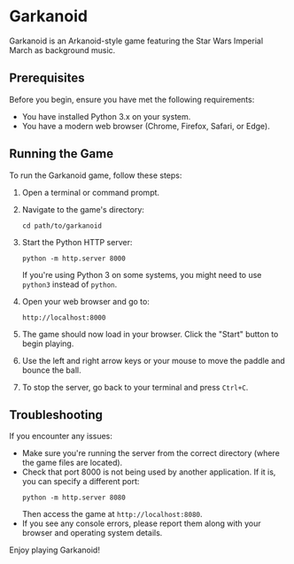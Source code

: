# Garkanoid

Garkanoid is an Arkanoid-style game featuring the Star Wars Imperial March as background music.

## Prerequisites

Before you begin, ensure you have met the following requirements:

* You have installed Python 3.x on your system.
* You have a modern web browser (Chrome, Firefox, Safari, or Edge).

## Running the Game

To run the Garkanoid game, follow these steps:

1. Open a terminal or command prompt.

2. Navigate to the game's directory:
   ```
   cd path/to/garkanoid
   ```

3. Start the Python HTTP server:
   ```
   python -m http.server 8000
   ```
   If you're using Python 3 on some systems, you might need to use `python3` instead of `python`.

4. Open your web browser and go to:
   ```
   http://localhost:8000
   ```

5. The game should now load in your browser. Click the "Start" button to begin playing.

6. Use the left and right arrow keys or your mouse to move the paddle and bounce the ball.

7. To stop the server, go back to your terminal and press `Ctrl+C`.

## Troubleshooting

If you encounter any issues:

* Make sure you're running the server from the correct directory (where the game files are located).
* Check that port 8000 is not being used by another application. If it is, you can specify a different port:
  ```
  python -m http.server 8080
  ```
  Then access the game at `http://localhost:8080`.
* If you see any console errors, please report them along with your browser and operating system details.

Enjoy playing Garkanoid!
